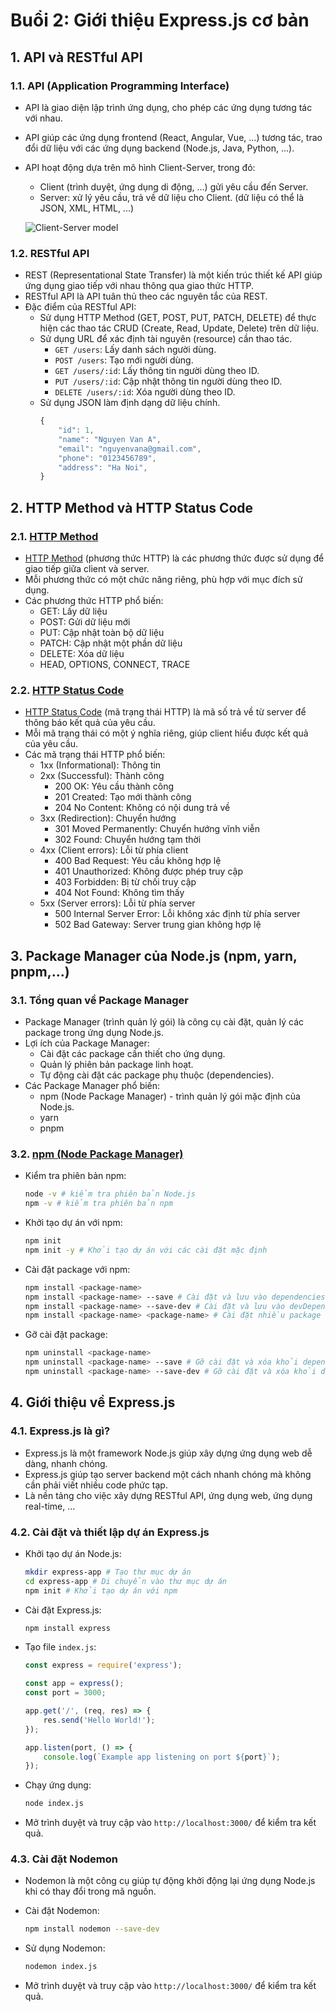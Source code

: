 # Buổi 2: Giới thiệu Express.js cơ bản

## 1. API và RESTful API

### 1.1. API (Application Programming Interface)

-   API là giao diện lập trình ứng dụng, cho phép các ứng dụng tương tác với nhau.
-   API giúp các ứng dụng frontend (React, Angular, Vue, ...) tương tác, trao đổi dữ liệu với các ứng dụng backend (Node.js, Java, Python, ...).
-   API hoạt động dựa trên mô hình Client-Server, trong đó:

    -   Client (trình duyệt, ứng dụng di động, ...) gửi yêu cầu đến Server.
    -   Server: xử lý yêu cầu, trả về dữ liệu cho Client. (dữ liệu có thể là JSON, XML, HTML, ...)

    ![Client-Server model](./client-server-model.avif)

### 1.2. RESTful API

-   REST (Representational State Transfer) là một kiến trúc thiết kế API giúp ứng dụng giao tiếp với nhau thông qua giao thức HTTP.
-   RESTful API là API tuân thủ theo các nguyên tắc của REST.
-   Đặc điểm của RESTful API:
    -   Sử dụng HTTP Method (GET, POST, PUT, PATCH, DELETE) để thực hiện các thao tác CRUD (Create, Read, Update, Delete) trên dữ liệu.
    -   Sử dụng URL để xác định tài nguyên (resource) cần thao tác.
        -   `GET /users`: Lấy danh sách người dùng.
        -   `POST /users`: Tạo mới người dùng.
        -   `GET /users/:id`: Lấy thông tin người dùng theo ID.
        -   `PUT /users/:id`: Cập nhật thông tin người dùng theo ID.
        -   `DELETE /users/:id`: Xóa người dùng theo ID.
    -   Sử dụng JSON làm định dạng dữ liệu chính.
        ```javascript
        {
            "id": 1,
            "name": "Nguyen Van A",
            "email": "nguyenvana@gmail.com",
            "phone": "0123456789",
            "address": "Ha Noi",
        }
        ```

## 2. HTTP Method và HTTP Status Code

### 2.1. [HTTP Method](https://developer.mozilla.org/en-US/docs/Web/HTTP/Methods)

-   [HTTP Method](https://developer.mozilla.org/en-US/docs/Web/HTTP/Methods) (phương thức HTTP) là các phương thức được sử dụng để giao tiếp giữa client và server.
-   Mỗi phương thức có một chức năng riêng, phù hợp với mục đích sử dụng.
-   Các phương thức HTTP phổ biến:
    -   GET: Lấy dữ liệu
    -   POST: Gửi dữ liệu mới
    -   PUT: Cập nhật toàn bộ dữ liệu
    -   PATCH: Cập nhật một phần dữ liệu
    -   DELETE: Xóa dữ liệu
    -   HEAD, OPTIONS, CONNECT, TRACE

### 2.2. [HTTP Status Code](https://developer.mozilla.org/en-US/docs/Web/HTTP/Status)

-   [HTTP Status Code](https://developer.mozilla.org/en-US/docs/Web/HTTP/Status) (mã trạng thái HTTP) là mã số trả về từ server để thông báo kết quả của yêu cầu.
-   Mỗi mã trạng thái có một ý nghĩa riêng, giúp client hiểu được kết quả của yêu cầu.
-   Các mã trạng thái HTTP phổ biến:
    -   1xx (Informational): Thông tin
    -   2xx (Successful): Thành công
        -   200 OK: Yêu cầu thành công
        -   201 Created: Tạo mới thành công
        -   204 No Content: Không có nội dung trả về
    -   3xx (Redirection): Chuyển hướng
        -   301 Moved Permanently: Chuyển hướng vĩnh viễn
        -   302 Found: Chuyển hướng tạm thời
    -   4xx (Client errors): Lỗi từ phía client
        -   400 Bad Request: Yêu cầu không hợp lệ
        -   401 Unauthorized: Không được phép truy cập
        -   403 Forbidden: Bị từ chối truy cập
        -   404 Not Found: Không tìm thấy
    -   5xx (Server errors): Lỗi từ phía server
        -   500 Internal Server Error: Lỗi không xác định từ phía server
        -   502 Bad Gateway: Server trung gian không hợp lệ

## 3. Package Manager của Node.js (npm, yarn, pnpm,...)

### 3.1. Tổng quan về Package Manager

-   Package Manager (trình quản lý gói) là công cụ cài đặt, quản lý các package trong ứng dụng Node.js.
-   Lợi ích của Package Manager:
    -   Cài đặt các package cần thiết cho ứng dụng.
    -   Quản lý phiên bản package linh hoạt.
    -   Tự động cài đặt các package phụ thuộc (dependencies).
-   Các Package Manager phổ biến:
    -   npm (Node Package Manager) - trình quản lý gói mặc định của Node.js.
    -   yarn
    -   pnpm

### 3.2. [npm (Node Package Manager)](https://www.npmjs.com/)

-   Kiểm tra phiên bản npm:

    ```bash
    node -v # kiểm tra phiên bản Node.js
    npm -v # kiểm tra phiên bản npm
    ```

-   Khởi tạo dự án với npm:

    ```bash
    npm init
    npm init -y # Khởi tạo dự án với các cài đặt mặc định
    ```

-   Cài đặt package với npm:

    ```bash
    npm install <package-name>
    npm install <package-name> --save # Cài đặt và lưu vào dependencies
    npm install <package-name> --save-dev # Cài đặt và lưu vào devDependencies
    npm install <package-name> <package-name> # Cài đặt nhiều package cùng lúc
    ```

-   Gỡ cài đặt package:

    ```bash
    npm uninstall <package-name>
    npm uninstall <package-name> --save # Gỡ cài đặt và xóa khỏi dependencies
    npm uninstall <package-name> --save-dev # Gỡ cài đặt và xóa khỏi devDependencies
    ```

## 4. Giới thiệu về Express.js

### 4.1. Express.js là gì?

-   Express.js là một framework Node.js giúp xây dựng ứng dụng web dễ dàng, nhanh chóng.
-   Express.js giúp tạo server backend một cách nhanh chóng mà không cần phải viết nhiều code phức tạp.
-   Là nền tảng cho việc xây dựng RESTful API, ứng dụng web, ứng dụng real-time, ...

### 4.2. Cài đặt và thiết lập dự án Express.js

-   Khởi tạo dự án Node.js:

    ```bash
    mkdir express-app # Tạo thư mục dự án
    cd express-app # Di chuyển vào thư mục dự án
    npm init # Khởi tạo dự án với npm
    ```

-   Cài đặt Express.js:

    ```bash
    npm install express
    ```

-   Tạo file `index.js`:

    ```javascript
    const express = require('express');

    const app = express();
    const port = 3000;

    app.get('/', (req, res) => {
        res.send('Hello World!');
    });

    app.listen(port, () => {
        console.log(`Example app listening on port ${port}`);
    });
    ```

-   Chạy ứng dụng:

    ```bash
    node index.js
    ```

-   Mở trình duyệt và truy cập vào `http://localhost:3000/` để kiểm tra kết quả.

### 4.3. Cài đặt Nodemon

-   Nodemon là một công cụ giúp tự động khởi động lại ứng dụng Node.js khi có thay đổi trong mã nguồn.

-   Cài đặt Nodemon:

    ```bash
    npm install nodemon --save-dev
    ```

-   Sử dụng Nodemon:

    ```bash
    nodemon index.js
    ```

-   Mở trình duyệt và truy cập vào `http://localhost:3000/` để kiểm tra kết quả.
